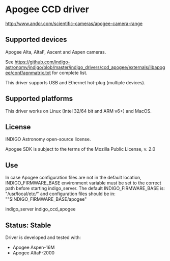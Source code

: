 # Apogee CCD driver
http://www.andor.com/scientific-cameras/apogee-camera-range

## Supported devices
Apogee Alta, AltaF, Ascent and Aspen cameras.

See https://github.com/indigo-astronomy/indigo/blob/master/indigo_drivers/ccd_apogee/externals/libapogee/conf/apnmatrix.txt for complete list.

This driver supports USB and Ethernet hot-plug (multiple devices).

## Supported platforms
This driver works on Linux (Intel 32/64 bit and ARM v6+) and MacOS.

## License
INDIGO Astronomy open-source license.

Apogee SDK is subject to the terms of the Mozilla Public License, v. 2.0

## Use
In case Apogee configuration files are not in the default location, INDIGO_FIRMWARE_BASE
environment variable must be set to the correct path before starting indigo_server.
The default INDIGO_FIRMWARE_BASE is: "/usr/local/etc/" and configuration files should be in:
""$INDIGO_FIRMWARE_BASE/apogee"

indigo_server indigo_ccd_apogee

## Status: Stable
Driver is developed and tested with:
* Apogee Aspen-16M
* Apogee AltaF-2000
